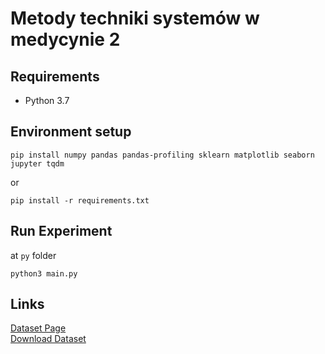 # Metody techniki systemów w medycynie 2

## Requirements

- Python 3.7

## Environment setup

```shell
pip install numpy pandas pandas-profiling sklearn matplotlib seaborn jupyter tqdm
```
or
```shell
pip install -r requirements.txt
```
## Run Experiment

at `py` folder

```shell
python3 main.py
```

## Links

[Dataset Page](https://archive.ics.uci.edu/ml/datasets/Breast+Cancer+Wisconsin+%28Original%29)  
[Download Dataset](https://archive.ics.uci.edu/ml/machine-learning-databases/breast-cancer-wisconsin/breast-cancer-wisconsin.data)
